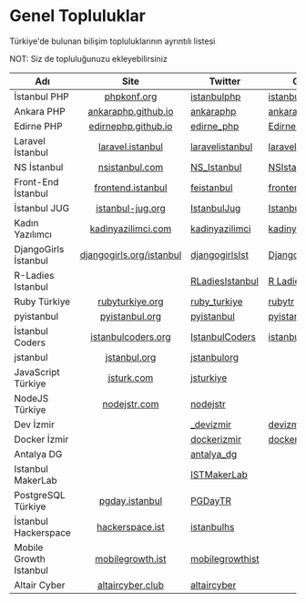 # Genel Topluluklar
Türkiye'de bulunan bilişim topluluklarının ayrıntılı listesi

NOT: Siz de topluluğunuzu ekleyebilirsiniz

| Adı           | Site          | Twitter   | Github  |
| ------------- |:-------------:| -------------|----------------------|
| İstanbul PHP  | [phpkonf.org](http://phpkonf.org)  | [istanbulphp](http://twitter.com/istanbulphp) | [istanbulphp](http://github.com/istanbulphp)
| Ankara PHP    | [ankaraphp.github.io](http://ankaraphp.github.io/) |[ankaraphp](http://twitter.com/ankaraphp)|[ankaraphp](http://github.com/ankaraphp)
| Edirne PHP    | [edirnephp.github.io](http://edirnephp.github.io) |[edirne_php](http://twitter.com/edirne_php) | [EdirnePHP](http://github.com/EdirnePHP)
|Laravel İstanbul|[laravel.istanbul](http://laravel.istanbul)|[laravelistanbul](http://twitter.com/laravelistanbul)|[laravelistanbul](https://github.com/laravelistanbul)|
|NS İstanbul|[nsistanbul.com](http://nsistanbul.com)|[NS_Istanbul](http://twitter.com/NS_Istanbul)|[NSIstanbul](https://github.com/NSIstanbul)|
|Front-End İstanbul|[frontend.istanbul](http://frontend.istanbul)|[feistanbul](http://twitter.com/feistanbul)|[frontendistanbul](https://github.com/frontendistanbul)|
|İstanbul JUG|[istanbul-jug.org](http://istanbul-jug.org)|[IstanbulJug](http://twitter.com/IstanbulJug)|[IstanbulJUG](https://github.com/JUGIstanbul)|
|Kadın Yazılımcı|[kadinyazilimci.com](http://kadinyazilimci.com)|[kadinyazilimci](http://twitter.com/kadinyazilimci)|[kadinyazilimci](https://github.com/kadinyazilimci)|
|DjangoGirls İstanbul|[djangogirls.org/istanbul](djangogirls.org/istanbul)|[djangogirlsIst](http://twitter.com/djangogirlsIst)|[DjangoGirlsTurkey](https://github.com/DjangoGirlsTurkey)
|R-Ladies Istanbul||[RLadiesIstanbul](http://twitter.com/RLadiesIstanbul)|[R Ladies](https://github.com/rladies/meetup-presentations_istanbul)
|Ruby Türkiye|[rubyturkiye.org](http://rubyturkiye.org)|[ruby_turkiye](http://twitter.com/ruby_turkiye)|[rubytr](https://github.com/rubytr)|
|pyistanbul|[pyistanbul.org](http://pyistanbul.org)|[pyistanbul](http://twitter.com/pyistanbul)|[pyistanbul](https://github.com/pyistanbul)|
|İstanbul Coders|[istanbulcoders.org](http://istanbulcoders.org)|[IstanbulCoders](http://twitter.com/IstanbulCoders)|[istanbul-coders)](https://github.com/istanbul-coders)
|jstanbul|[jstanbul.org](http://jstanbul.org)|[jstanbulorg](http://twitter.com/jstanbulorg)|
|JavaScript Türkiye|[jsturk.com](http://jsturk.com)|[jsturkiye](http://twitter.com/jsturkiye)|
|NodeJS Türkiye|[nodejstr.com](http://nodejstr.com)|[nodejstr](http://twitter.com/nodejstr)|
|Dev İzmir||[_devizmir](http://twitter.com/_devizmir)|[devizmir](https://github.com/devizmir)
|Docker İzmir||[dockerizmir](http://twitter.com/dockerizmir)|[dockerizmir](https://github.com/dockerizmir)
|Antalya DG||[antalya_dg](http://twitter.com/antalya_dg)
|Istanbul MakerLab||[ISTMakerLab](http://twitter.com/ISTMakerLab)
|PostgreSQL Türkiye|[pgday.istanbul](https://pgday.istanbul/)|[PGDayTR](http://twitter.com/PGDayTR)
|İstanbul Hackerspace|[hackerspace.ist](https://hackerspace.ist/)|[istanbulhs](http://twitter.com/istanbulhs)
|Mobile Growth Istanbul|[mobilegrowth.ist](https://mobilegrowth.ist/)|[mobilegrowthist](https://twitter.com/mobilegrowthist)
|Altair Cyber|[altaircyber.club](https://altaircyber.club/)|[altaircyber](https://twitter.com/altaircyber)
